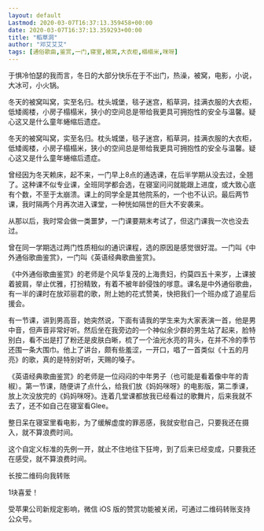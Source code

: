 ```yaml
---
layout: default
Lastmod: 2020-03-07T16:37:13.359458+00:00
date: 2020-03-07T16:37:13.359293+00:00
title: "稻草洞"
author: "邓艾艾艾"
tags: [通俗歌曲,鉴赏,一门,寝室,被窝,大衣柜,榻榻米,咪呀]
---
```


于惧冷怕瑟的我而言，冬日的大部分快乐在于不出门，热澡，被窝，电影，小说，大冰可，小火锅。

冬天的被窝叫窝，实至名归。枕头城堡，毯子迷宫，稻草洞，挂满衣服的大衣柜，低矮阁楼，小房子榻榻米，狭小的空间总是带给我更具可拥抱性的安全与温馨。疑心这又是什么童年蜷缩后遗症。

冬天的被窝叫窝，实至名归。枕头城堡，毯子迷宫，稻草洞，挂满衣服的大衣柜，低矮阁楼，小房子榻榻米，狭小的空间总是带给我更具可拥抱性的安全与温馨。疑心这又是什么童年蜷缩后遗症。

曾经因为冬天赖床，起不来，一门早上8点的通选课，在后半学期从没去过，全翘了。这种课不似专业课，全班同学都会选，在寝室问问就能跟上进度，或大致心底有个数，不至于太崩溃。课上的同学全是其他院系的，一个也不认识。最后两节课，我时隔两个月再次进入课堂，一种恍如隔世的巨大不安袭来。

从那以后，我时常会做一类噩梦，一门课要期末考试了，但这门课我一次也没去过。

曾在同一学期选过两门性质相似的通识课程，选的原因是感觉很好混。一门叫《中外通俗歌曲鉴赏》，一门叫《英语经典歌曲鉴赏》。

《中外通俗歌曲鉴赏》的老师是个风华复茂的上海贵妇，约莫四五十来岁，上课披着披肩，举止优雅，打扮精致，有着不被年龄侵蚀的嗲意。课名是中外通俗歌曲，有一半的课时在放邓丽君的歌，附上她的花式赞美，快把我们一个班办成了追星后援会。

有一节课，讲到男高音，她突然说，下面有请我的学生来为大家表演一首，他是男中音，但声音非常好听。然后坐在我旁边的一个神似余少群的男生站了起来，脸特别白，看不出是打了粉还是皮肤白晰，梳了一个油光水亮的背头，在并不冷的季节还围一条大围巾。他上了讲台，颇有些羞涩，一开口，唱了一首类似《十五的月亮》的歌，真的是特别好听，天赐的嗓子。

《英语经典歌曲鉴赏》的老师是一位闷闷的中年男子（也可能是看着像中年的青椒）。第一节课，随便讲了点什么，给我们放《妈妈咪呀》的电影版，第二季课，放上次没放完的《妈妈咪呀》。连着几堂课都放我已经看过的歌舞片，后来我就不去了，还不如自己在寝室看Glee。

整日呆在寝室里看电影，为了缓解虚度的罪恶感，我就安慰自己，只要我还在摄入，就不算浪费时间。

这个自定义标准的先例一开，就止不住地往下狂垮，到了后来已经变成，只要我还在感受，就不算浪费时间。 

长按二维码向我转账

1块喜爱！

受苹果公司新规定影响，微信 iOS 版的赞赏功能被关闭，可通过二维码转账支持公众号。

